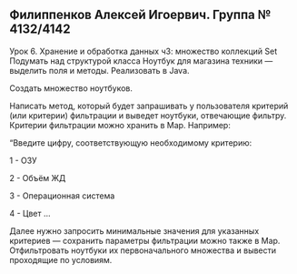 ## Филиппенков Алексей Игоервич. Группа № 4132/4142


Урок 6. Хранение и обработка данных ч3: множество коллекций Set
Подумать над структурой класса Ноутбук для магазина техники — выделить поля и методы. Реализовать в Java.

Создать множество ноутбуков.

Написать метод, который будет запрашивать у пользователя критерий (или критерии) фильтрации и выведет ноутбуки, отвечающие фильтру. Критерии фильтрации можно хранить в Map. Например:

“Введите цифру, соответствующую необходимому критерию:

1 - ОЗУ

2 - Объём ЖД

3 - Операционная система

4 - Цвет …

Далее нужно запросить минимальные значения для указанных критериев — сохранить параметры фильтрации можно также в Map.
Отфильтровать ноутбуки их первоначального множества и вывести проходящие по условиям.